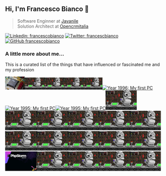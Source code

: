 ## Hi, I'm Francesco Bianco 🍃

> Software Enginner at <a href="https://www.javanile.org">Javanile</a>  
> Solution Architect at <a href="https://www.opencrmitalia.com">Opencrmitalia</a>

[![Linkedin: francescobianco](https://img.shields.io/badge/-Francesco%20Bianco-blue?style=flat-square&logo=Linkedin&logoColor=white&link=https://www.linkedin.com/in/bianco1981/)](https://www.linkedin.com/in/bianco1981/)
[![Twitter: francescbianco](https://img.shields.io/twitter/follow/francescobianco?style=social)](https://twitter.com/francescobianco)
[![GitHub francescobianco](https://img.shields.io/github/followers/francescobianco?label=follow&style=social)](https://github.com/francescobianco)

### A little more about me...

This is a curated list of the things that have influenced or fascinated me and my profession

<div><a href="#noclick"><img 
src="pics/row1/1.png" width="12.5%" title="Year 1995: My first PC" /><img
src="pics/row1/2_keen4.png" width="12.5%" title="Year 1995: The game with which I spent the afternoons" /><img
src="pics/row1/3_keen4.png" width="12.5%" title="Year 1995: The game with which I spent the afternoons" /><img
src="pics/row1/4_keen4.png" width="12.5%" title="Year 1996: My first PC" /><img
src="pics/row1/5_keen4.png" width="12.5%" title="Year 1995: My first PC" /><img
src="pics/row1/6_keen4.png" width="12.5%" title="Year 1996: My first PC" /><img
src="pics/row1/7_keen4.png" width="12.5%" title="Year 1995: My first PC" /><img
src="pics/row1/8_keen4.png" width="12.5%" title="Year 1995: My first PC" /><img
title="Year 1996: My first PC" src="pictures/keen4.png" width="20%" /><img
title="Year 1995: My first PC" src="pictures/keen4.png" width="20%" /><img 
title="Year 1996: My first PC" src="pictures/keen4.png" width="20%" /><img 
title="Year 1995: My first PC" src="pictures/keen4.png" width="20%" /><img 
title="Year 1996: My first PC" src="pictures/keen4.png" width="20%" /><img 
title="Year 1995: My first PC" src="pictures/keen4.png" width="20%" /><img 
title="Year 1996: My first PC" src="pictures/keen4.png" width="20%" /><img 
title="Year 1995: My first PC" src="pictures/keen4.png" width="20%" /><img 
title="Year 1996: My first PC" src="pictures/keen4.png" width="20%" /><img 
title="Year 1995: My first PC" src="pictures/keen4.png" width="20%" /><img 
title="Year 1996: My first PC" src="pictures/keen4.png" width="20%" /><img 
title="Year 2016: Switched to PhpStorm" src="pictures/phpstorm.png" width="20%" /><img 
title="Year 2017: My first PC" src="pictures/keen4.png" width="20%" /><img 
title="Year 2018: My first PC" src="pictures/keen4.png" width="20%" /><img 
title="Year 2019: My first PC" src="pictures/keen4.png" width="20%" /><img 
title="Year 2020: My first PC" src="pictures/keen4.png" width="20%" /></a></div>
